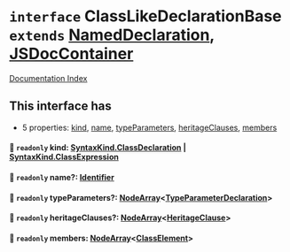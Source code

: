 # `interface` ClassLikeDeclarationBase `extends` [NamedDeclaration](../interface.NamedDeclaration/README.md), [JSDocContainer](../interface.JSDocContainer/README.md)

[Documentation Index](../README.md)

## This interface has

- 5 properties:
[kind](#-readonly-kind-syntaxkindclassdeclaration--syntaxkindclassexpression),
[name](#-readonly-name-identifier),
[typeParameters](#-readonly-typeparameters-nodearraytypeparameterdeclaration),
[heritageClauses](#-readonly-heritageclauses-nodearrayheritageclause),
[members](#-readonly-members-nodearrayclasselement)


#### 📄 `readonly` kind: [SyntaxKind.ClassDeclaration](../enum.SyntaxKind/README.md#classdeclaration--263) | [SyntaxKind.ClassExpression](../enum.SyntaxKind/README.md#classexpression--231)



#### 📄 `readonly` name?: [Identifier](../interface.Identifier/README.md)



#### 📄 `readonly` typeParameters?: [NodeArray](../interface.NodeArray/README.md)\<[TypeParameterDeclaration](../interface.TypeParameterDeclaration/README.md)>



#### 📄 `readonly` heritageClauses?: [NodeArray](../interface.NodeArray/README.md)\<[HeritageClause](../interface.HeritageClause/README.md)>



#### 📄 `readonly` members: [NodeArray](../interface.NodeArray/README.md)\<[ClassElement](../interface.ClassElement/README.md)>




